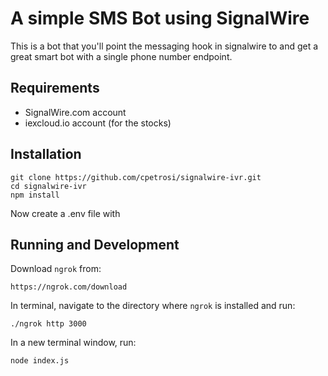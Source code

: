 # A simple SMS Bot using  SignalWire

This is a bot that you'll point the messaging hook in signalwire to and get a great smart bot with a single phone number endpoint.

## Requirements

- SignalWire.com account
- iexcloud.io account (for the stocks) 

## Installation

```
git clone https://github.com/cpetrosi/signalwire-ivr.git
cd signalwire-ivr
npm install
```
Now create a .env file with 

## Running and Development


Download `ngrok` from:

```
https://ngrok.com/download
```

In terminal, navigate to the directory where `ngrok` is installed and run:

```
./ngrok http 3000
```

In a new terminal window, run:

```
node index.js
```
